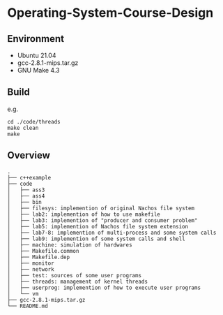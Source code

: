 # Operating-System-Course-Design

## Environment

- Ubuntu 21.04
- gcc-2.8.1-mips.tar.gz
- GNU Make 4.3

## Build

e.g.

```shell
cd ./code/threads
make clean
make
```

## Overview

```
.
├── c++example
├── code
│   ├── ass3
│   ├── ass4
│   ├── bin
│   ├── filesys: implemention of original Nachos file system
│   ├── lab2: implemention of how to use makefile
│   ├── lab3: implemention of "producer and consumer problem"
│   ├── lab5: implemention of Nachos file system extension
│   ├── lab7-8: implemention of multi-process and some system calls
│   ├── lab9: implemention of some system calls and shell
│   ├── machine: simulation of hardwares
│   ├── Makefile.common
│   ├── Makefile.dep
│   ├── monitor
│   ├── network
│   ├── test: sources of some user programs
│   ├── threads: management of kernel threads
│   ├── userprog: implemention of how to execute user programs
│   └── vm
├── gcc-2.8.1-mips.tar.gz
└── README.md
```

